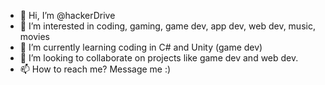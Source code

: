 - 👋 Hi, I’m @hackerDrive
- 👀 I’m interested in coding, gaming, game dev, app dev, web dev, music, movies
- 🌱 I’m currently learning coding in C# and Unity (game dev)
- 💞️ I’m looking to collaborate on projects like game dev and web dev.
- 📫 How to reach me? Message me :) 

<!---
hackerDrive/hackerDrive is a ✨ special ✨ repository because its `README.md` (this file) appears on your GitHub profile.
You can click the Preview link to take a look at your changes.
--->
